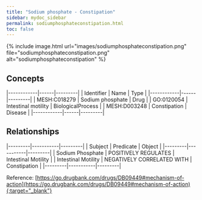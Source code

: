 ```yaml
---
title: "Sodium phosphate - Constipation"
sidebar: mydoc_sidebar
permalink: sodiumphosphateconstipation.html
toc: false 
---
```


{% include image.html url="images/sodiumphosphateconstipation.png" file="sodiumphosphateconstipation.png" alt="sodiumphosphateconstipation" %}

## Concepts

|------------|------|---------|
| Identifier | Name | Type    |
|------------|------|---------|
| MESH:C018279 | Sodium phosphate | Drug |
| GO:0120054 | Intestinal motility | BiologicalProcess |
| MESH:D003248 | Constipation | Disease |
|------------|------|---------|

## Relationships

|---------|-----------|---------|
| Subject | Predicate | Object  |
|---------|-----------|---------|
| Sodium Phosphate | POSITIVELY REGULATES | Intestinal Motility |
| Intestinal Motility | NEGATIVELY CORRELATED WITH | Constipation |
|---------|-----------|---------|

Reference: [https://go.drugbank.com/drugs/DB09449#mechanism-of-action](https://go.drugbank.com/drugs/DB09449#mechanism-of-action){:target="_blank"}